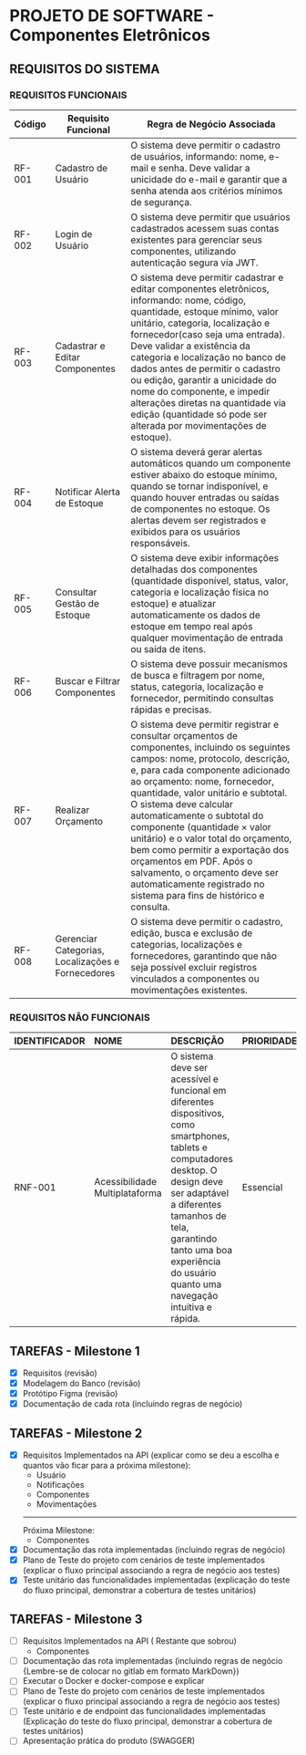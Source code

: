 # PROJETO DE SOFTWARE - Componentes Eletrônicos

## REQUISITOS DO SISTEMA

### REQUISITOS FUNCIONAIS

| Código  | Requisito Funcional | Regra de Negócio Associada |
| ------- | ------------------- | -------------------------- |
| RF-001  | Cadastro de Usuário | O sistema deve permitir o cadastro de usuários, informando: nome, e-mail e senha. Deve validar a unicidade do e-mail e garantir que a senha atenda aos critérios mínimos de segurança. | Essencial |
| RF-002  | Login de Usuário | O sistema deve permitir que usuários cadastrados acessem suas contas existentes para gerenciar seus componentes, utilizando autenticação segura via JWT. | Essencial |
| RF-003  | Cadastrar e Editar Componentes | O sistema deve permitir cadastrar e editar componentes eletrônicos, informando: nome, código, quantidade, estoque mínimo, valor unitário, categoria, localização e fornecedor(caso seja uma entrada). Deve validar a existência da categoria e localização no banco de dados antes de permitir o cadastro ou edição, garantir a unicidade do nome do componente, e impedir alterações diretas na quantidade via edição (quantidade só pode ser alterada por movimentações de estoque). | Essencial |
| RF-004  | Notificar Alerta de Estoque | O sistema deverá gerar alertas automáticos quando um componente estiver abaixo do estoque mínimo, quando se tornar indisponível, e quando houver entradas ou saídas de componentes no estoque. Os alertas devem ser registrados e exibidos para os usuários responsáveis. | Importante |
| RF-005  | Consultar Gestão de Estoque | O sistema deve exibir informações detalhadas dos componentes (quantidade disponível, status, valor, categoria e localização física no estoque) e atualizar automaticamente os dados de estoque em tempo real após qualquer movimentação de entrada ou saída de itens. | Essencial |
| RF-006  | Buscar e Filtrar Componentes | O sistema deve possuir mecanismos de busca e filtragem por nome, status, categoria, localização e fornecedor, permitindo consultas rápidas e precisas. | Essencial |
| RF-007  | Realizar Orçamento | O sistema deve permitir registrar e consultar orçamentos de componentes, incluindo os seguintes campos: nome, protocolo, descrição, e, para cada componente adicionado ao orçamento: nome, fornecedor, quantidade, valor unitário e subtotal. O sistema deve calcular automaticamente o subtotal do componente (quantidade × valor unitário) e o valor total do orçamento, bem como permitir a exportação dos orçamentos em PDF. Após o salvamento, o orçamento deve ser automaticamente registrado no sistema para fins de histórico e consulta. | Essencial |
| RF-008  | Gerenciar Categorias, Localizações e Fornecedores | O sistema deve permitir o cadastro, edição, busca e exclusão de categorias, localizações e fornecedores, garantindo que não seja possível excluir registros vinculados a componentes ou movimentações existentes. | Essencial |

### REQUISITOS NÃO FUNCIONAIS

| IDENTIFICADOR | NOME | DESCRIÇÃO | PRIORIDADE |
|:---|:---|:---|:---|
|RNF-001|Acessibilidade Multiplataforma|O sistema deve ser acessível e funcional em diferentes dispositivos, como smartphones, tablets e computadores desktop. O design deve ser adaptável a diferentes tamanhos de tela, garantindo tanto uma boa experiência do usuário quanto uma navegação intuitiva e rápida.|Essencial|

## TAREFAS - Milestone 1

- [x] Requisitos (revisão)
- [x] Modelagem do Banco (revisão)
- [x] Protótipo Figma (revisão)
- [x] Documentação de cada rota (incluindo regras de negócio)

## TAREFAS - Milestone 2

- [x] Requisitos Implementados na API (explicar como se deu a escolha e quantos vão ficar para a próxima milestone):
    - Usuário
    - Notificações 
    - Componentes
    - Movimentações
    ---
    Próxima Milestone: <br>
    - Componentes 
- [x] Documentação das rota implementadas (incluindo regras de negócio) 
- [x] Plano de Teste do projeto com cenários de teste implementados (explicar o fluxo principal associando a regra de negócio aos testes)
- [x] Teste unitário das funcionalidades implementadas (explicação do teste do fluxo principal, demonstrar a cobertura de testes unitários)

## TAREFAS - Milestone 3

- [ ] Requisitos Implementados na API ( Restante que sobrou) 
    - Componentes
- [ ] Documentação das rota implementadas (incluindo regras de negócio {Lembre-se de colocar no gitlab em formato MarkDown}) 
- [ ] Executar o Docker e docker-compose e explicar
- [ ] Plano de Teste do projeto com cenários de teste implementados (explicar o fluxo principal associando a regra de negócio aos testes)
- [ ] Teste unitário e de endpoint das funcionalidades implementadas (Explicação do teste do fluxo principal, demonstrar a cobertura de testes unitários)
- [ ] Apresentação prática do produto (SWAGGER)